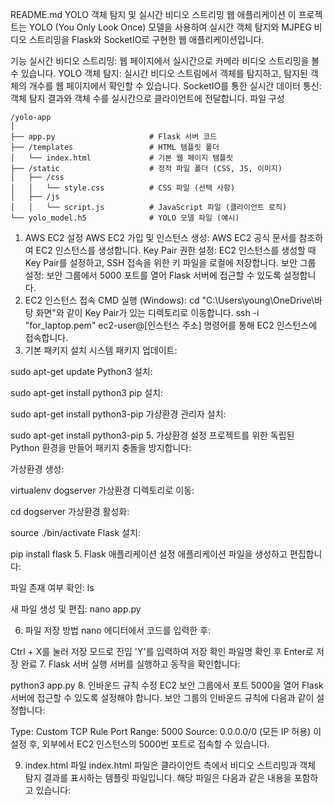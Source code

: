 README.md
YOLO 객체 탐지 및 실시간 비디오 스트리밍 웹 애플리케이션
이 프로젝트는 YOLO (You Only Look Once) 모델을 사용하여 실시간 객체 탐지와 MJPEG 비디오 스트리밍을 Flask와 SocketIO로 구현한 웹 애플리케이션입니다.

기능
실시간 비디오 스트리밍: 웹 페이지에서 실시간으로 카메라 비디오 스트리밍을 볼 수 있습니다.
YOLO 객체 탐지: 실시간 비디오 스트림에서 객체를 탐지하고, 탐지된 객체의 개수를 웹 페이지에서 확인할 수 있습니다.
SocketIO를 통한 실시간 데이터 통신: 객체 탐지 결과와 객체 수를 실시간으로 클라이언트에 전달합니다.
파일 구성

```
/yolo-app
│
├── app.py                     # Flask 서버 코드
├── /templates                 # HTML 템플릿 폴더
│   └── index.html             # 기본 웹 페이지 템플릿
├── /static                    # 정적 파일 폴더 (CSS, JS, 이미지)
│   ├── /css
│   │   └── style.css          # CSS 파일 (선택 사항)
│   ├── /js
│   │   └── script.js          # JavaScript 파일 (클라이언트 로직)
└── yolo_model.h5              # YOLO 모델 파일 (예시)
```
1. AWS EC2 설정
AWS EC2 가입 및 인스턴스 생성: AWS EC2 공식 문서를 참조하여 EC2 인스턴스를 생성합니다.
Key Pair 권한 설정: EC2 인스턴스를 생성할 때 Key Pair를 설정하고, SSH 접속을 위한 키 파일을 로컬에 저장합니다.
보안 그룹 설정: 보안 그룹에서 5000 포트를 열어 Flask 서버에 접근할 수 있도록 설정합니다.
2. EC2 인스턴스 접속
CMD 실행 (Windows):
cd "C:\Users\young\OneDrive\바탕 화면\"와 같이 Key Pair가 있는 디렉토리로 이동합니다.
ssh -i "for_laptop.pem" ec2-user@[인스턴스 주소] 명령어를 통해 EC2 인스턴스에 접속합니다.
3. 기본 패키지 설치
시스템 패키지 업데이트:

sudo apt-get update
Python3 설치:

sudo apt-get install python3
pip 설치:

sudo apt-get install python3-pip
가상환경 관리자 설치:

sudo apt-get install python3-pip
5. 가상환경 설정
프로젝트를 위한 독립된 Python 환경을 만들어 패키지 충돌을 방지합니다:

가상환경 생성:

virtualenv dogserver
가상환경 디렉토리로 이동:

cd dogserver
가상환경 활성화:

source ./bin/activate
Flask 설치:

pip install flask
5. Flask 애플리케이션 설정
애플리케이션 파일을 생성하고 편집합니다:

파일 존재 여부 확인: ls

새 파일 생성 및 편집: nano app.py

6. 파일 저장 방법
nano 에디터에서 코드를 입력한 후:

Ctrl + X를 눌러 저장 모드로 진입
'Y'를 입력하여 저장 확인
파일명 확인 후 Enter로 저장 완료
7. Flask 서버 실행
서버를 실행하고 동작을 확인합니다:

python3 app.py
8. 인바운드 규칙 수정
EC2 보안 그룹에서 포트 5000을 열어 Flask 서버에 접근할 수 있도록 설정해야 합니다.
보안 그룹의 인바운드 규칙에 다음과 같이 설정합니다:

Type: Custom TCP Rule
Port Range: 5000
Source: 0.0.0.0/0 (모든 IP 허용)
이 설정 후, 외부에서 EC2 인스턴스의 5000번 포트로 접속할 수 있습니다.

9. index.html 파일
index.html 파일은 클라이언트 측에서 비디오 스트리밍과 객체 탐지 결과를 표시하는 템플릿 파일입니다. 해당 파일은 다음과 같은 내용을 포함하고 있습니다:

<!DOCTYPE html>
<html lang="en">
<head>
    <meta charset="UTF-8">
    <meta name="viewport" content="width=device-width, initial-scale=1.0">
    <title>Video Feed</title>
    <script src="https://cdnjs.cloudflare.com/ajax/libs/socket.io/4.0.1/socket.io.min.js"></script> <!-- SocketIO 라이브러리 추가 -->
    <script>
        // SocketIO 연결
        const socket = io();

        // 객체 개수 업데이트 함수
        socket.on('object_count', (data) => {
            document.getElementById('object_count').textContent = 'Objects detected: ' + data.object_count;
        });
    </script>
</head>
<body>
    <h1>Live Video Feed</h1>
    <img src="{{ url_for('video_feed') }}" width="100%" />
    <div>
        <h2 id="object_count">Objects detected: 0</h2> <!-- 객체 수를 표시할 부분 -->
    </div>
</body>
</html>
이 HTML 파일은 실시간으로 카메라 비디오 스트리밍을 표시하고, 객체가 탐지되면 탐지된 객체의 수를 화면에 업데이트합니다.
10. app.py (Flask 서버 코드)
Flask 애플리케이션 코드입니다. YOLO 모델을 사용하여 객체 탐지를 수행하고, MJPEG 스트리밍을 통해 클라이언트에 실시간 비디오를 제공합니다. 또한, SocketIO를 사용하여 객체 수를 클라이언트에 실시간으로 전송합니다.

import cv2
import numpy as np
from flask import Flask, render_template, Response, jsonify
from flask_socketio import SocketIO, emit
from ultralytics import YOLO
import base64

# Flask 앱 초기화
app = Flask(__name__)

# SocketIO 객체 생성 시 CORS 설정
socketio = SocketIO(app, cors_allowed_origins="*")

# YOLO 모델 로드
model = YOLO("yolo_model.h5")  # YOLO 모델 파일 로드

# 객체 수를 저장하는 변수
object_count = 0

# 카메라 스트리밍을 위한 함수 (실시간 스트리밍 및 모델 추론)
def gen():
    global object_count  # 객체 수를 전역 변수로 사용

    cap = cv2.VideoCapture(0)  # 카메라 연결

    if not cap.isOpened():  # 카메라 연결 확인
        print("카메라 열기 실패")
        return

    while True:
        success, frame = cap.read()
        if not success:
            print("프레임 확인 실패")
            break

        # YOLO 모델을 사용하여 추론
        results = model(frame)
        predictions = results[0].plot()

        # 객체 수 갱신
        object_count = len(results[0].boxes)

        # MJPEG 스트리밍을 위한 이미지 인코딩
        ret, jpeg = cv2.imencode('.jpg', predictions)
        if ret:
            frame_bytes = jpeg.tobytes()

            # Base64로 인코딩하여 클라이언트로 전송
            image_data = base64.b64encode(frame_bytes).decode('utf-8')

            # SocketIO를 통해 객체 탐지 결과와 이미지 전송
            socketio.emit('object_count', {'object_count': object_count})

            # MJPEG 스트리밍 형식으로 이미지 전송
            yield (b'--frame\r\n'
                   b'Content-Type: image/jpeg\r\n\r\n' + frame_bytes + b'\r\n\r\n')

    cap.release()

# 메인 페이지 렌더링
@app.route('/')
def index():
    return render_template('index.html')

# 카메라 스트리밍
@app.route('/video_feed')
def video_feed():
    return Response(gen(), mimetype='multipart/x-mixed-replace; boundary=frame')

# WebSocket 연결 시 처리
@socketio.on('connect')
def handle_connect():
    print("Client connected")
    emit('message', {'data': 'Connected to server'})

# 실행
if __name__ == '__main__':
    print("Starting the Flask app...")
    socketio.run(app, host='0.0.0.0', port=5000, debug=True)
11. ngrok을 통한 HTTPS 설정
웹 애플리케이션이 HTTP를 사용하게 되면, 모바일 장치에서 보안 문제로 인해 카메라를 사용할 수 없을 수 있습니다. 이를 해결하기 위해 ngrok을 사용하여 로컬 서버를 HTTPS로 포워딩할 수 있습니다.

설정 방법
ngrok 다운로드 및 설치: ngrok 다운로드 페이지에서 운영체제에 맞는 ngrok을 다운로드하여 설치합니다.

ngrok 실행: ngrok을 실행하여 로컬 Flask 서버를 HTTPS로 포워딩합니다. 터미널에서 다음 명령어를 입력합니다:

ngrok http 5000
ngrok URL 확인: ngrok이 실행되면, https://xxxxxx.ngrok.io와 같은 HTTPS URL이 생성됩니다. 이 URL을 통해 외부에서 안전하게 접속할 수 있습니다.

모바일에서 접속: 생성된 ngrok HTTPS URL을 모바일 브라우저에 입력하여 카메라와 객체 탐지를 테스트할 수 있습니다.

ngrok을 사용한 이유
HTTPS 보안: 모바일 브라우저에서 HTTP로 카메라를 사용할 수 없는 경우, HTTPS를 통해 보안을 강화하고 웹 애플리케이션을 안전하게 사용할 수 있습니다.
외부 접속: ngrok을 사용하면, 로컬 서버를 인터넷상에서 안전하게 외부와 연결할 수 있어, 외부 기기에서 서버에 접근할 수 있습니다.
